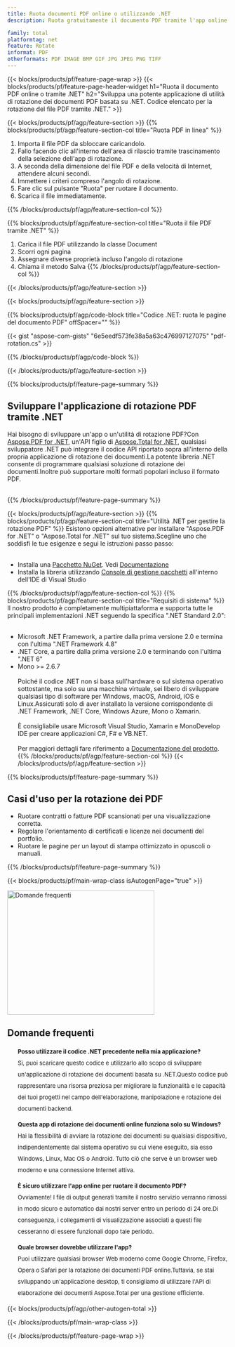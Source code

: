 ```yaml
---
title: Ruota documenti PDF online o utilizzando .NET
description: Ruota gratuitamente il documento PDF tramite l'app online. Codice C# API .NET per ruotare i file PDF.

family: total
platformtag: net
feature: Rotate
informat: PDF
otherformats: PDF IMAGE BMP GIF JPG JPEG PNG TIFF
---
```

{{< blocks/products/pf/feature-page-wrap >}}
{{< blocks/products/pf/feature-page-header-widget h1="Ruota il documento PDF online o tramite .NET" h2="Sviluppa una potente applicazione di utilità di rotazione dei documenti PDF basata su .NET. Codice elencato per la rotazione del file PDF tramite .NET." >}}

{{< blocks/products/pf/agp/feature-section >}}
{{% blocks/products/pf/agp/feature-section-col title="Ruota PDF in linea" %}}

1. Importa il file PDF da sbloccare caricandolo.
1. Fallo facendo clic all'interno dell'area di rilascio tramite trascinamento della selezione dell'app di rotazione. 
1. A seconda della dimensione del file PDF e della velocità di Internet, attendere alcuni secondi.
1. Immettere i criteri compreso l'angolo di rotazione.
1. Fare clic sul pulsante "Ruota" per ruotare il documento.
1. Scarica il file immediatamente.

{{% /blocks/products/pf/agp/feature-section-col %}}

{{% blocks/products/pf/agp/feature-section-col title="Ruota il file PDF tramite .NET" %}}

1. Carica il file PDF utilizzando la classe Document
1. Scorri ogni pagina
1. Assegnare diverse proprietà incluso l'angolo di rotazione
1. Chiama il metodo Salva
{{% /blocks/products/pf/agp/feature-section-col %}}

{{< /blocks/products/pf/agp/feature-section >}}

{{< blocks/products/pf/agp/feature-section >}}

{{% blocks/products/pf/agp/code-block title="Codice .NET: ruota le pagine del documento PDF" offSpacer="" %}}

{{< gist "aspose-com-gists" "6e5eedf573fe38a5a63c476997127075" "pdf-rotation.cs" >}}

{{% /blocks/products/pf/agp/code-block %}}

{{< /blocks/products/pf/agp/feature-section >}}

{{% blocks/products/pf/feature-page-summary %}}

<h2>Sviluppare l'applicazione di rotazione PDF tramite .NET</h2>

Hai bisogno di sviluppare un'app o un'utilità di rotazione PDF?Con [Aspose.PDF for .NET](https://products.aspose.com/pdf/it/net/), un'API figlio di [Aspose.Total for .NET](https://products.aspose.com/total/it/net/), qualsiasi sviluppatore .NET può integrare il codice API riportato sopra all'interno della propria applicazione di rotazione dei documenti.La potente libreria .NET consente di programmare qualsiasi soluzione di rotazione dei documenti.Inoltre può supportare molti formati popolari incluso il formato PDF.<br /><br />

{{% /blocks/products/pf/feature-page-summary %}}

{{< blocks/products/pf/agp/feature-section >}}
{{% blocks/products/pf/agp/feature-section-col title="Utilità .NET per gestire la rotazione PDF" %}}
Esistono opzioni alternative per installare "Aspose.PDF for .NET" o "Aspose.Total for .NET" sul tuo sistema.Scegline uno che soddisfi le tue esigenze e segui le istruzioni passo passo:<br /><br />

- Installa una [Pacchetto NuGet](https://www.nuget.org/packages/Aspose.PDF/). Vedi [Documentazione](https://docs.aspose.com/pdf/net/installation/#installing-asposepdf-for-net-through-nuget)
- Installa la libreria utilizzando [Console di gestione pacchetti](https://docs.aspose.com/pdf/net/installation/#install-package-using-the-package-manager-console) all'interno dell'IDE di Visual Studio

{{% /blocks/products/pf/agp/feature-section-col %}}
{{% blocks/products/pf/agp/feature-section-col title="Requisiti di sistema" %}}
Il nostro prodotto è completamente multipiattaforma e supporta tutte le principali implementazioni .NET seguendo la specifica ".NET Standard 2.0":<br /><br />

- Microsoft .NET Framework, a partire dalla prima versione 2.0 e termina con l'ultima ".NET Framework 4.8"
- .NET Core, a partire dalla prima versione 2.0 e terminando con l'ultima ".NET 6"
- Mono >= 2.6.7
<br /><br />
Poiché il codice .NET non si basa sull'hardware o sul sistema operativo sottostante, ma solo su una macchina virtuale, sei libero di sviluppare qualsiasi tipo di software per Windows, macOS, Android, iOS e Linux.Assicurati solo di aver installato la versione corrispondente di .NET Framework, .NET Core, Windows Azure, Mono o Xamarin.<br /><br />
È consigliabile usare Microsoft Visual Studio, Xamarin e MonoDevelop IDE per creare applicazioni C#, F# e VB.NET.
<br /><br />
Per maggiori dettagli fare riferimento a [Documentazione del prodotto](https://docs.aspose.com/pdf/net/system-requirements/).
{{% /blocks/products/pf/agp/feature-section-col %}}
{{< /blocks/products/pf/agp/feature-section >}}


{{% blocks/products/pf/feature-page-summary %}}
## Casi d'uso per la rotazione dei PDF

- Ruotare contratti o fatture PDF scansionati per una visualizzazione corretta.
- Regolare l'orientamento di certificati e licenze nei documenti del portfolio.
- Ruotare le pagine per un layout di stampa ottimizzato in opuscoli o manuali.
{{% /blocks/products/pf/feature-page-summary %}}
{{< blocks/products/pf/main-wrap-class isAutogenPage="true" >}}


<style>.howtolist li{margin-right: 0!important;line-height: 26px;position: relative;margin-bottom: 10px;font-size: 13px;list-style-type: none;}</style>
<div class="col-md-12 tl bg-gray-dark howtolist section">
  <a class="anchor" name="faqpage"></a>
  <div class="container tl dflex" itemscope="" itemtype="https://schema.org/FAQPage">
      <div class="col-md-4 howtosectiongfx">
          <img class="social-panel-hide-on-mobile" src="https://www.groupdocs.cloud/templates/brand/images/groupdocs/conversion/groupdocs_conversion-brand.png" alt="Domande frequenti" width="335" height="283">
      </div>
      <div class="howtosection col-md-8">
          <div>
              <h2>Domande frequenti</h2>
              <ul>
                  <li itemscope="" itemprop="mainEntity" itemtype="https://schema.org/Question">
                      <div>
                          <span itemprop="name"><b>Posso utilizzare il codice .NET precedente nella mia applicazione?</b></span>
                      </div>
                      <div itemscope="" itemprop="acceptedAnswer" itemtype="https://schema.org/Answer">
                          <span itemprop="text">Sì, puoi scaricare questo codice e utilizzarlo allo scopo di sviluppare un'applicazione di rotazione dei documenti basata su .NET.Questo codice può rappresentare una risorsa preziosa per migliorare la funzionalità e le capacità dei tuoi progetti nel campo dell'elaborazione, manipolazione e rotazione dei documenti backend.</span>
                      </div>
                  </li>
                  <li itemscope="" itemprop="mainEntity" itemtype="https://schema.org/Question">
                      <div>
                          <span itemprop="name"><b>Questa app di rotazione dei documenti online funziona solo su Windows?</b></span>
                      </div>
                      <div itemscope="" itemprop="acceptedAnswer" itemtype="https://schema.org/Answer">
                          <span itemprop="text">Hai la flessibilità di avviare la rotazione dei documenti su qualsiasi dispositivo, indipendentemente dal sistema operativo su cui viene eseguito, sia esso Windows, Linux, Mac OS o Android. Tutto ciò che serve è un browser web moderno e una connessione Internet attiva.</span>
                      </div>
                  </li>
                  <li itemscope="" itemprop="mainEntity" itemtype="https://schema.org/Question">
                      <div>
                          <span itemprop="name"><b>È sicuro utilizzare l'app online per ruotare il documento PDF?</b></span>
                      </div>
                      <div itemscope="" itemprop="acceptedAnswer" itemtype="https://schema.org/Answer">
                          <span itemprop="text">Ovviamente! I file di output generati tramite il nostro servizio verranno rimossi in modo sicuro e automatico dai nostri server entro un periodo di 24 ore.Di conseguenza, i collegamenti di visualizzazione associati a questi file cesseranno di essere funzionali dopo tale periodo.</span>
                      </div>
                  </li>                 
                  <li itemscope="" itemprop="mainEntity" itemtype="https://schema.org/Question">
                      <div>
                          <span itemprop="name"><b>Quale browser dovrebbe utilizzare l'app?</b></span>
                      </div>
                      <div itemscope="" itemprop="acceptedAnswer" itemtype="https://schema.org/Answer">
                          <span itemprop="text">Puoi utilizzare qualsiasi browser Web moderno come Google Chrome, Firefox, Opera o Safari per la rotazione dei documenti PDF online.Tuttavia, se stai sviluppando un'applicazione desktop, ti consigliamo di utilizzare l'API di elaborazione dei documenti Aspose.Total per una gestione efficiente.</span>
                      </div>
                  </li>
              </ul>
          </div>
      </div>
  </div>

{{< blocks/products/pf/agp/other-autogen-total >}}

{{< /blocks/products/pf/main-wrap-class >}}

{{< /blocks/products/pf/feature-page-wrap >}}